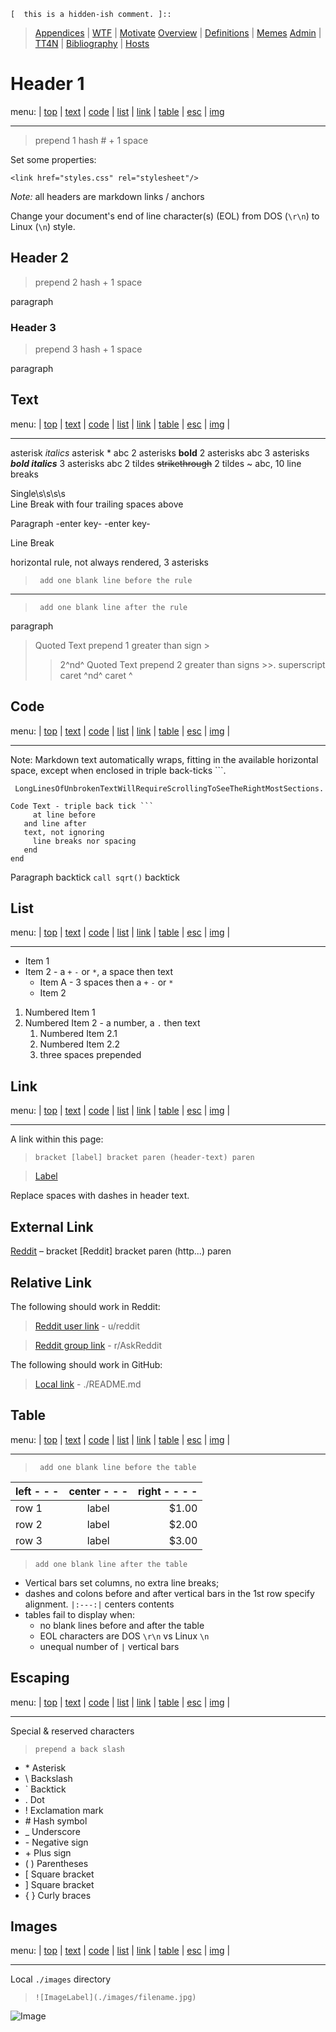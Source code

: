[  this is a comment. ]::

`[  this is a hidden-ish comment. ]::`

<link href="styles.css" rel="stylesheet"></link>

> [Appendices](./Appendices-Top/Markdown-00-Appendices.md) | [WTF](./Appendices-Top/Markdown-01-WTF.md) | [Motivate](./Appendices-Top/Markdown-02-Motivate.md)
> [Overview](./Appendices-Top/Markdown-03-Overview.md) | [Definitions](./Appendices-Top/Markdown-04-Definitions.md) | [Memes](./Appendices-Top/Markdown-05-Memes.md) 
> [Admin](./Appendices-Top/Markdown-06-Admin.md) | [TT4N](./Appendices-Top/Markdown-07-TT4N.md) | [Bibliography](./Appendices-Top/Markdown-99-Bibliography.md) | [Hosts](./Appendices-Top/Markdown-08-Hosts.md)

# Header 1

menu: | [top](#header-1) | [text](#text) | [code](#code) | [list](#list) | [link](#link) | [table](#table) | [esc](#escaping) | [img](#images)

***

> prepend 1 hash \# + 1 space

Set some properties:

`<link href="styles.css" rel="stylesheet"/>`

*Note:* all headers are markdown links / anchors

Change your document's end of line character(s) (EOL) from DOS (`\r\n`) to Linux (`\n`) style.
	
## Header 2

> prepend 2 hash + 1 space

  paragraph

### Header 3

> prepend 3 hash + 1 space

  paragraph

## Text

menu: | [top](#header-1) | [text](#text) | [code](#code) | [list](#list) | [link](#link) | [table](#table) | [esc](#escaping) | [img](#images) |

***

asterisk *italics* asterisk \*
 abc
2 asterisks **bold** 2 asterisks
 abc
3 asterisks 
***bold italics*** 
3 asterisks
 abc
2 tildes ~~strikethrough~~ 2 tildes \~
 abc, 10 line breaks

Single\s\s\s\s  
Line Break with four trailing spaces above

Paragraph -enter key- -enter key-

Line Break

horizontal rule, not always rendered, 3 asterisks

> ` add one blank line before the rule`

***

> ` add one blank line after the rule`

paragraph

> Quoted Text prepend 1 greater than sign \>
>> 2^nd^ Quoted Text prepend 2 greater than
signs \>\>. superscript caret ^nd^ caret \^

## Code

menu: | [top](#header-1) | [text](#text) | [code](#code) | [list](#list) | [link](#link) | [table](#table) | [esc](#escaping) | [img](#images) |

***

Note: Markdown text automatically wraps, fitting in the available horizontal space, except when enclosed in triple back-ticks \`\`\`.

``` LongLinesOfUnbrokenTextWillRequireScrollingToSeeTheRightMostSections.```
```
Code Text - triple back tick ```
     at line before
   and line after
   text, not ignoring
     line breaks nor spacing
   end
end
```
Paragraph backtick `call sqrt()` backtick

## List
menu: | [top](#header-1) | [text](#text) | [code](#code) | [list](#list) | [link](#link) | [table](#table) | [esc](#escaping) | [img](#images) |

***

* Item 1
* Item 2 - a `+` `-` or `*`, a space then text
   + Item A - 3 spaces then a `+` `-` or `*`
   + Item 2

1. Numbered Item 1
2. Numbered Item 2 - a number, a `.` then text
   1. Numbered Item 2.1
   2. Numbered Item 2.2
   3. three spaces prepended

## Link

menu: | [top](#header-1) | [text](#text) | [code](#code) | [list](#list) | [link](#link) | [table](#table) | [esc](#escaping) | [img](#images) |

***

A link within this page:

> `bracket [label] bracket paren (header-text) paren`

> [Label](#external-link)


Replace spaces with dashes in header text.

## External Link

[Reddit](http://reddit.com) – bracket \[Reddit\] bracket paren \(http...\) paren

## Relative Link

The following should work in Reddit:

> [Reddit user link](u/reddit) - u/reddit

> [Reddit group link](r/AskReddit) - r/AskReddit

The following should work in GitHub:

> [Local link](./Appendices-Top/README.md) - ./README.md

## Table

menu: | [top](#header-1) | [text](#text) | [code](#code) | [list](#list) | [link](#link) | [table](#table) | [esc](#escaping) | [img](#images) |

***

> ` add one blank line before the table`

 | left - - - | center - - - | right - - - - |
 | ------ |:--------:| -------:|
 | row 1  | label    |   $1.00 |
 | row 2  | label    |   $2.00 |
 | row 3  | label    |   $3.00 |

> `add one blank line after the table`

- Vertical bars set columns, no extra line breaks;
- dashes and colons before and after vertical bars in the 1st row specify alignment. `|:---:|` centers contents
- tables fail to display when:
   - no blank lines before and after the table
   - EOL characters are DOS `\r\n` vs Linux `\n`
   - unequal number of `|` vertical bars

## Escaping

menu: | [top](#header-1) | [text](#text) | [code](#code) | [list](#list) | [link](#link) | [table](#table) | [esc](#escaping) | [img](#images) |

***

Special & reserved characters

>`prepend a back slash`

- \* Asterisk
- \\ Backslash
- \` Backtick
- \. Dot
- \! Exclamation mark
- \# Hash symbol
- \_ Underscore
- \- Negative sign
- \+ Plus sign
- \( \)  Parentheses
- \[ Square bracket
- \] Square bracket
- \{ \}  Curly braces

## Images

menu: | [top](#header-1) | [text](#text) | [code](#code) | [list](#list) | [link](#link) | [table](#table) | [esc](#escaping) | [img](#images) |

***

Local `./images` directory

> `![ImageLabel](./images/filename.jpg)`

![Image](./images/img-stick-figures-474x498.jpg)
